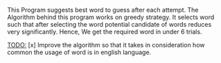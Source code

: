 This Program suggests best word to guess after each attempt.
The Algorithm behind this program works on greedy strategy.
It selects word such that after selecting the word potential candidate of
words reduces very significantly. Hence, We get the required word in under 6 trials.

<TODO:>
[x] Improve the algorithm so that it takes in consideration how common the usage of word is in english language.
